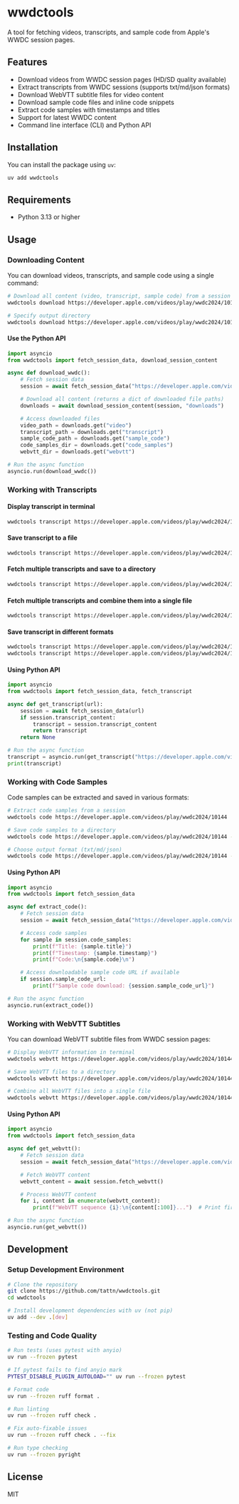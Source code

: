 # wwdctools

A tool for fetching videos, transcripts, and sample code from Apple's WWDC session pages.

## Features

- Download videos from WWDC session pages (HD/SD quality available)
- Extract transcripts from WWDC sessions (supports txt/md/json formats)
- Download WebVTT subtitle files for video content
- Download sample code files and inline code snippets
- Extract code samples with timestamps and titles
- Support for latest WWDC content
- Command line interface (CLI) and Python API

## Installation

You can install the package using `uv`:

```bash
uv add wwdctools
```

## Requirements

- Python 3.13 or higher

## Usage

### Downloading Content

You can download videos, transcripts, and sample code using a single command:

```bash
# Download all content (video, transcript, sample code) from a session
wwdctools download https://developer.apple.com/videos/play/wwdc2024/10144

# Specify output directory
wwdctools download https://developer.apple.com/videos/play/wwdc2024/10144 --output downloads/
```

#### Use the Python API

```python
import asyncio
from wwdctools import fetch_session_data, download_session_content

async def download_wwdc():
    # Fetch session data
    session = await fetch_session_data("https://developer.apple.com/videos/play/wwdc2024/10144")

    # Download all content (returns a dict of downloaded file paths)
    downloads = await download_session_content(session, "downloads")

    # Access downloaded files
    video_path = downloads.get("video")
    transcript_path = downloads.get("transcript")
    sample_code_path = downloads.get("sample_code")
    code_samples_dir = downloads.get("code_samples")
    webvtt_dir = downloads.get("webvtt")

# Run the async function
asyncio.run(download_wwdc())
```

### Working with Transcripts

#### Display transcript in terminal

```bash
wwdctools transcript https://developer.apple.com/videos/play/wwdc2024/10144
```

#### Save transcript to a file

```bash
wwdctools transcript https://developer.apple.com/videos/play/wwdc2024/10144 --output transcript.txt
```

#### Fetch multiple transcripts and save to a directory

```bash
wwdctools transcript https://developer.apple.com/videos/play/wwdc2024/10144 https://developer.apple.com/videos/play/wwdc2024/10145 --output transcripts/
```

#### Fetch multiple transcripts and combine them into a single file

```bash
wwdctools transcript https://developer.apple.com/videos/play/wwdc2024/10144 https://developer.apple.com/videos/play/wwdc2024/10145 --output combined.txt --combine
```

#### Save transcript in different formats

```bash
wwdctools transcript https://developer.apple.com/videos/play/wwdc2024/10144 --output transcript.md --format md
wwdctools transcript https://developer.apple.com/videos/play/wwdc2024/10144 --output transcript.json --format json
```

#### Using Python API

```python
import asyncio
from wwdctools import fetch_session_data, fetch_transcript

async def get_transcript(url):
    session = await fetch_session_data(url)
    if session.transcript_content:
        transcript = session.transcript_content
        return transcript
    return None

# Run the async function
transcript = asyncio.run(get_transcript("https://developer.apple.com/videos/play/wwdc2024/10144"))
print(transcript)
```

### Working with Code Samples

Code samples can be extracted and saved in various formats:

```bash
# Extract code samples from a session
wwdctools code https://developer.apple.com/videos/play/wwdc2024/10144

# Save code samples to a directory
wwdctools code https://developer.apple.com/videos/play/wwdc2024/10144 --output code_samples/

# Choose output format (txt/md/json)
wwdctools code https://developer.apple.com/videos/play/wwdc2024/10144 --output samples.md --format md
```

#### Using Python API

```python
import asyncio
from wwdctools import fetch_session_data

async def extract_code():
    # Fetch session data
    session = await fetch_session_data("https://developer.apple.com/videos/play/wwdc2024/10144")

    # Access code samples
    for sample in session.code_samples:
        print(f"Title: {sample.title}")
        print(f"Timestamp: {sample.timestamp}")
        print(f"Code:\n{sample.code}\n")

    # Access downloadable sample code URL if available
    if session.sample_code_url:
        print(f"Sample code download: {session.sample_code_url}")

# Run the async function
asyncio.run(extract_code())
```

### Working with WebVTT Subtitles

You can download WebVTT subtitle files from WWDC session pages:

```bash
# Display WebVTT information in terminal
wwdctools webvtt https://developer.apple.com/videos/play/wwdc2024/10144

# Save WebVTT files to a directory
wwdctools webvtt https://developer.apple.com/videos/play/wwdc2024/10144 --output subtitles/

# Combine all WebVTT files into a single file
wwdctools webvtt https://developer.apple.com/videos/play/wwdc2024/10144 --output combined.webvtt --combine
```

#### Using Python API

```python
import asyncio
from wwdctools import fetch_session_data

async def get_webvtt():
    # Fetch session data
    session = await fetch_session_data("https://developer.apple.com/videos/play/wwdc2024/10144")

    # Fetch WebVTT content
    webvtt_content = await session.fetch_webvtt()

    # Process WebVTT content
    for i, content in enumerate(webvtt_content):
        print(f"WebVTT sequence {i}:\n{content[:100]}...")  # Print first 100 chars

# Run the async function
asyncio.run(get_webvtt())
```

## Development

### Setup Development Environment

```bash
# Clone the repository
git clone https://github.com/tattn/wwdctools.git
cd wwdctools

# Install development dependencies with uv (not pip)
uv add --dev .[dev]
```

### Testing and Code Quality

```bash
# Run tests (uses pytest with anyio)
uv run --frozen pytest

# If pytest fails to find anyio mark
PYTEST_DISABLE_PLUGIN_AUTOLOAD="" uv run --frozen pytest

# Format code
uv run --frozen ruff format .

# Run linting
uv run --frozen ruff check .

# Fix auto-fixable issues
uv run --frozen ruff check . --fix

# Run type checking
uv run --frozen pyright
```

## License

MIT

